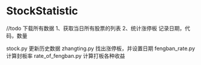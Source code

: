 # StockStatistic

//todo 下载所有数据
1、获取当日所有股票的列表
2、统计涨停板
   记录日期，代码，数量

   stock.py 更新历史数据
   zhangting.py 找出涨停板，并设置日期
   fengban_rate.py 计算封板率
   rate_of_fengban.py 计算打板各种收益


